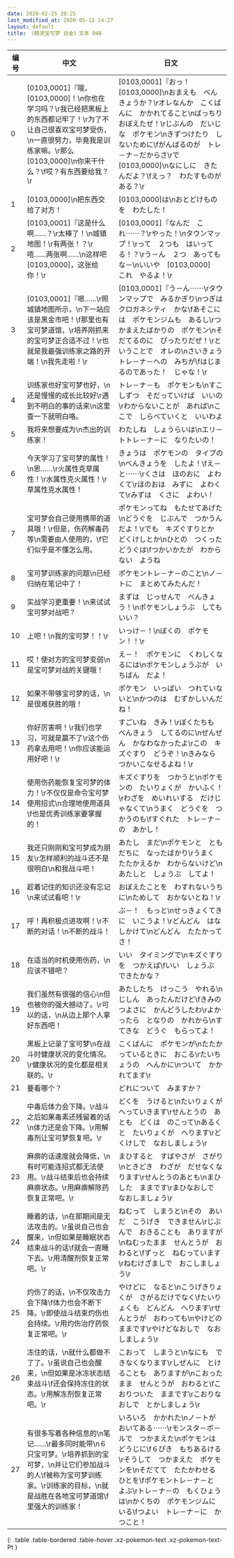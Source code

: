 ```yaml
---
date: 2020-02-25 20:25
last_modified_at: 2020-05-13 14:27
layout: default
title: 《精灵宝可梦 白金》文本 048
---
```

| 编号 | 中文 | 日文 |
| ---- | ---- | ---- |
| 0 | [0103,0001]『哦，[0103,0000]！\n你也在学习吗？\r我已经把黑板上的东西都记牢了！\r为了不让自己很喜欢宝可梦受伤，\n一直很努力，毕竟我是训练家嘛。\r那么[0103,0000]\n你来干什么？\f哎？有东西要给我？\r | [0103,0001]『おっ！　[0103,0000]\nおまえも　べんきょうか？\rオレなんか　こくばんに　かかれてること\nばっちり　おぼえたぜ！\rじぶんの　だいじな　ポケモン\nきずつけたり　しないために\fがんばるのが　トレ－ナ－だからさ\rで　[0103,0000]\nなにしに　きたんだよ？\fえっ？　わたすものが　ある？\r |
| 1 | [0103,0000]\n把东西交给了对方！ | [0103,0000]は\nおとどけものを　わたした！ |
| 2 | [0103,0001]『这是什么啊……？\r太棒了！\n城镇地图！\r有两张！？\r唔……两张啊……\n这样吧[0103,0000]，这张给你！\r | [0103,0001]『なんだ　これ⋯⋯？\rやった！\nタウンマップ！\rって　２つも　はいってる！？\rう－ん　２つ　あってもな－\nいいや　[0103,0000]　これ　やるよ！\r |
| 3 | [0103,0001]『嗯……\r照城镇地图所示，\n下一站应该是黑金市吧！\f那里也有宝可梦道馆，\r培养刚抓来的宝可梦正合适不过！\r也就是我最强训练家之路的开端！\n我先走啦！\r | [0103,0001]『う－ん⋯⋯\rタウンマップで　みるかぎり\nつぎは　クロガネシティ　かな\fあそこには　ポケモンジムも　あるし\rつかまえたばかりの　ポケモン\nそだてるのに　ぴったりだぜ！\rということで　オレの\nさいきょうトレ－ナ－への　みちが\fはじまるのであった！　じゃな！\r |
| 4 | 训练家也好宝可梦也好，\n还是慢慢的成长比较好\r遇到不明白的事的话来\n这里查一下就明白咯。 | トレ－ナ－も　ポケモンも\nすこしずつ　そだっていけば　いいの\rわからないことが　あれば\nここで　しらべていくと　いいわよ |
| 5 | 我将来想要成为\n杰出的训练家！ | わたしね　しょうらいは\nエリ－トトレ－ナ－に　なりたいの！ |
| 6 | 今天学习了宝可梦的属性！\n恩……\r火属性克草属性！\r水属性克火属性！\r草属性克水属性！ | きょうは　ポケモンの　タイプの\nべんきょうを　したよ！\fえ－と⋯⋯\rくさは　ほのおに　よわくて\rほのおは　みずに　よわくて\rみずは　くさに　よわい！ |
| 7 | 宝可梦会自己使用携带的道具哦！\r但是，伤药解毒药等\n需要由人使用的，\f它们似乎是不懂怎么用。 | ポケモンってね　もたせてあげた\nどうぐを　じぶんで　つかうんだよ！\rでも　キズぐすりとか　どくけしとか\nひとの　つくった　どうぐは\fつかいかたが　わからない　ようね |
| 8 | 宝可梦训练家的问题\n已经归纳在笔记中了！ | ポケモントレ－ナ－のこと\nノ－トに　まとめてみたんだ！ |
| 9 | 实战学习更重要！\n来试试宝可梦对战吧？ | まずは　じっせんで　べんきょう！\nポケモンしょうぶ　してもいい？ |
| 10 | 上吧！\n我的宝可梦！！\r | いっけ－！\nぼくの　ポケモン！！\r |
| 11 | 哎！使对方的宝可梦变弱\n是宝可梦对战的关键哦！ | え－！　ポケモンに　くわしくなるには\nポケモンしょうぶが　いちばん　だよ！ |
| 12 | 如果不带够宝可梦的话，\n是很难获胜的哦！ | ポケモン　いっぱい　つれていないと\nかつのは　むずかしいんだね！ |
| 13 | 你好厉害啊！\r我们也学习，可就是赢不了\r这个伤药拿去用吧！\n你应该能运用好吧！\r | すごいね　きみ！\rぼくたちも　べんきょう　してるのに\nぜんぜん　かなわなかったよ\rこの　キズぐすり　どうぞ！\nきみなら　つかいこなせるよね！\r |
| 14 | 使用伤药能恢复宝可梦的体力！\r不仅仅是命令宝可梦使用招式\n合理地使用道具\f也是优秀训练家要掌握的！ | キズぐすりを　つかうと\nポケモンの　たいりょくが　かいふく！\rわざを　めいれいする　だけじゃなくて\nうまく　どうぐを　つかうのも\fすぐれた　トレ－ナ－の　あかし！ |
| 15 | 我还只刚刚和宝可梦成为朋友\r怎样顺利的战斗还不是很明白\n和我战斗吧！ | あたし　まだ\nポケモンと　ともだちに　なったばかり\rうまく　たたかえるか　わからないけど\nあたしと　しょうぶ　してよ！ |
| 16 | 趁着记住的知识还没有忘记\n来试试看吧！\r | おぼえたことを　わすれないうちに\nためして　おかないとね！\r |
| 17 | 呼！再积极点进攻啊！\r不断的对话！\n不断的战斗！ | ぶ－！　もっと\nせっきょくてきに　いこうよ！\rどんどん　はなしかけて\nどんどん　たたかってさ！ |
| 18 | 在适当的时机使用伤药，\n应该不错吧？ | いい　タイミングで\nキズぐすりを　つかえば\fいい　しょうぶ　できたかな？ |
| 19 | 我们虽然有很强的信心\n但也被你的强大撼动了。\r可以的话，\n从边上那个人拿好东西吧！ | あたしたち　けっこう　やれる\nじしん　あったんだけど\fきみの　つよさに　かんどうしたわ\rよかったら　となりの　かれから\nすてきな　どうぐ　もらってよ！ |
| 20 | 黑板上记录了宝可梦\n在战斗时健康状况的变化情况。\r健康状况的变化都是相关联的。\r | こくばんに　ポケモンが\nたたかっているときに　おこる\rたいちょうの　へんかに\nついて　かかれてます\r |
| 21 | 要看哪个？ | どれについて　みますか？ |
| 22 | 中毒后体力会下降。\r战斗之后如果毒素还残留着的话\n体力还是会下降。\r用解毒剂让宝可梦恢复吧。\r | どくを　うけると\nたいりょくが　へっていきます\rせんとうの　あとも　どくは　のこって\nあるくと　たいりょくが　へります\rどくけしで　なおしましょう\r |
| 23 | 麻痹的话速度就会降低，\n有时可能连招式都无法使用。\r战斗结束后也会持续麻痹状态。\r用麻痹解除药恢复正常吧。\r | まひすると　すばやさが　さがり\nときどき　わざが　だせなくなります\rせんとうのあとも\nまひした　ままです\rまひなおしで　なおしましょう\r |
| 24 | 睡着的话，\n在那期间是无法攻击的。\r虽说自己也会醒来，\n但如果是睡眠状态结束战斗的话\f就会一直睡下去。\r用清醒剂恢复正常吧。\r | ねむって　しまうと\nその　あいだ　こうげき　できません\rじぶんで　おきることも　ありますが\nねむったまま　せんとうが　おわると\fずっと　ねむっています\rねむけざましで　おこしましょう\r |
| 25 | 灼伤了的话，\n不仅攻击力会下降\f体力也会不断下降。\r即使战斗结束灼伤也会持续。\r用灼伤治疗药恢复正常吧。\r | やけどに　なると\nこうげきりょくが　さがるだけでなく\fたいりょくも　どんどん　へります\rせんとうが　おわっても\nやけどの　ままです\rやけどなおしで　なおしましょう\r |
| 26 | 冻住的话，\n就什么都做不了了。\r虽说自己也会醒来，\n但如果是冰冻状态结束战斗\f还会保持冻住的状态。\r用解冻剂恢复正常吧。\r | こおって　しまうと\nなにも　できなくなります\rしぜんに　とけることも　ありますが\nこおったまま　せんとうが　おわると\fこおりついた　ままです\rこおりなおしで　とかしましょう\r |
| 27 | 有很多写着各种信息的\n笔记……\r最多同时能带\n６只宝可梦。\r培养抓到的宝可梦，\n并让它们参加战斗的人\f被称为宝可梦训练家。\r训练家的目标，\n就是战胜在各地宝可梦道馆\f里强大的训练家！ | いろいろ　かかれた\nノ－トが　おいてある⋯⋯\rモンスタ－ボ－ルで　つかまえた\nポケモンは　どうじに\f６ぴき　もちあるける\rそうして　つかまえた　ポケモンを\nそだてて　たたかわせる　ひとを\fポケモントレ－ナ－と　よぶ\rトレ－ナ－の　もくひょうは\nかくちの　ポケモンジムに　いる\fつよい　トレ－ナ－に　かつこと！ |
{: .table .table-bordered .table-hover .xz-pokemon-text .xz-pokemon-text-Pt }